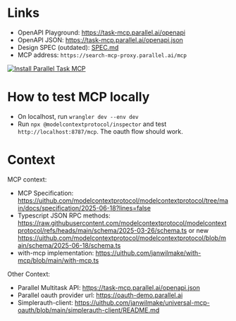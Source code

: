 # Links

- OpenAPI Playground: https://task-mcp.parallel.ai/openapi
- OpenAPI JSON: https://task-mcp.parallel.ai/openapi.json
- Design SPEC (outdated): [SPEC.md](SPEC.md)
- MCP address: `https://search-mcp-proxy.parallel.ai/mcp`

[![Install Parallel Task MCP](https://img.shields.io/badge/Install_MCP-Parallel%20Task%20MCP-black?style=for-the-badge)](https://installthismcp.com/Parallel%20Task%20MCP?url=https%3A%2F%2Ftask-mcp.parallel.ai%2Fmcp)

# How to test MCP locally

- On localhost, run `wrangler dev --env dev`
- Run `npx @modelcontextprotocol/inspector` and test `http://localhost:8787/mcp`. The oauth flow should work.

# Context

MCP context:

- MCP Specification: https://uithub.com/modelcontextprotocol/modelcontextprotocol/tree/main/docs/specification/2025-06-18?lines=false
- Typescript JSON RPC methods: https://raw.githubusercontent.com/modelcontextprotocol/modelcontextprotocol/refs/heads/main/schema/2025-03-26/schema.ts or new https://uithub.com/modelcontextprotocol/modelcontextprotocol/blob/main/schema/2025-06-18/schema.ts
- with-mcp implementation: https://uithub.com/janwilmake/with-mcp/blob/main/with-mcp.ts

Other Context:

- Parallel Multitask API: https://task-mcp.parallel.ai/openapi.json
- Parallel oauth provider url: https://oauth-demo.parallel.ai
- Simplerauth-client: https://uithub.com/janwilmake/universal-mcp-oauth/blob/main/simplerauth-client/README.md
